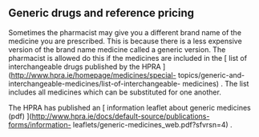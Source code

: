 ##  Generic drugs and reference pricing

Sometimes the pharmacist may give you a different brand name of the medicine
you are prescribed. This is because there is a less expensive version of the
brand name medicine called a generic version. The pharmacist is allowed do
this if the medicines are included in the [ list of interchangeable drugs
published by the HPRA ](http://www.hpra.ie/homepage/medicines/special-
topics/generic-and-interchangeable-medicines/list-of-interchangeable-
medicines) . The list includes all medicines which can be substituted for one
another.

The HPRA has published an [ information leaflet about generic medicines (pdf)
](http://www.hpra.ie/docs/default-source/publications-forms/information-
leaflets/generic-medicines_web.pdf?sfvrsn=4) .
